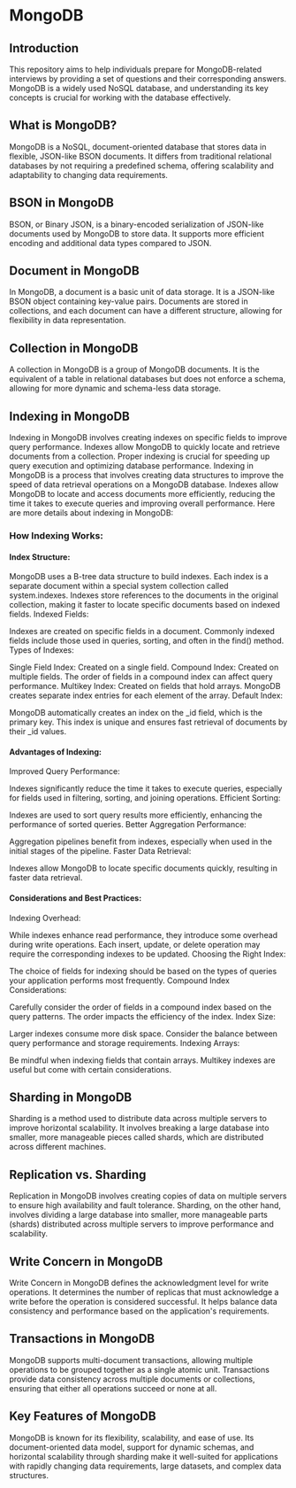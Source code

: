 # MongoDB 

## Introduction

This repository aims to help individuals prepare for MongoDB-related interviews by providing a set of questions and their corresponding answers. MongoDB is a widely used NoSQL database, and understanding its key concepts is crucial for working with the database effectively.

## What is MongoDB?

MongoDB is a NoSQL, document-oriented database that stores data in flexible, JSON-like BSON documents. It differs from traditional relational databases by not requiring a predefined schema, offering scalability and adaptability to changing data requirements.

## BSON in MongoDB

BSON, or Binary JSON, is a binary-encoded serialization of JSON-like documents used by MongoDB to store data. It supports more efficient encoding and additional data types compared to JSON.

## Document in MongoDB

In MongoDB, a document is a basic unit of data storage. It is a JSON-like BSON object containing key-value pairs. Documents are stored in collections, and each document can have a different structure, allowing for flexibility in data representation.

## Collection in MongoDB

A collection in MongoDB is a group of MongoDB documents. It is the equivalent of a table in relational databases but does not enforce a schema, allowing for more dynamic and schema-less data storage.

## Indexing in MongoDB

Indexing in MongoDB involves creating indexes on specific fields to improve query performance. Indexes allow MongoDB to quickly locate and retrieve documents from a collection. Proper indexing is crucial for speeding up query execution and optimizing database performance.
Indexing in MongoDB is a process that involves creating data structures to improve the speed of data retrieval operations on a MongoDB database. Indexes allow MongoDB to locate and access documents more efficiently, reducing the time it takes to execute queries and improving overall performance. Here are more details about indexing in MongoDB:

### How Indexing Works:
#### Index Structure:

MongoDB uses a B-tree data structure to build indexes.
Each index is a separate document within a special system collection called system.indexes.
Indexes store references to the documents in the original collection, making it faster to locate specific documents based on indexed fields.
Indexed Fields:

Indexes are created on specific fields in a document.
Commonly indexed fields include those used in queries, sorting, and often in the find() method.
Types of Indexes:

Single Field Index: Created on a single field.
Compound Index: Created on multiple fields. The order of fields in a compound index can affect query performance.
Multikey Index: Created on fields that hold arrays. MongoDB creates separate index entries for each element of the array.
Default Index:

MongoDB automatically creates an index on the _id field, which is the primary key.
This index is unique and ensures fast retrieval of documents by their _id values.

#### Advantages of Indexing:
Improved Query Performance:

Indexes significantly reduce the time it takes to execute queries, especially for fields used in filtering, sorting, and joining operations.
Efficient Sorting:

Indexes are used to sort query results more efficiently, enhancing the performance of sorted queries.
Better Aggregation Performance:

Aggregation pipelines benefit from indexes, especially when used in the initial stages of the pipeline.
Faster Data Retrieval:

Indexes allow MongoDB to locate specific documents quickly, resulting in faster data retrieval.

#### Considerations and Best Practices:
Indexing Overhead:

While indexes enhance read performance, they introduce some overhead during write operations. Each insert, update, or delete operation may require the corresponding indexes to be updated.
Choosing the Right Index:

The choice of fields for indexing should be based on the types of queries your application performs most frequently.
Compound Index Considerations:

Carefully consider the order of fields in a compound index based on the query patterns. The order impacts the efficiency of the index.
Index Size:

Larger indexes consume more disk space. Consider the balance between query performance and storage requirements.
Indexing Arrays:

Be mindful when indexing fields that contain arrays. Multikey indexes are useful but come with certain considerations.

## Sharding in MongoDB

Sharding is a method used to distribute data across multiple servers to improve horizontal scalability. It involves breaking a large database into smaller, more manageable pieces called shards, which are distributed across different machines.

## Replication vs. Sharding

Replication in MongoDB involves creating copies of data on multiple servers to ensure high availability and fault tolerance. Sharding, on the other hand, involves dividing a large database into smaller, more manageable parts (shards) distributed across multiple servers to improve performance and scalability.

## Write Concern in MongoDB

Write Concern in MongoDB defines the acknowledgment level for write operations. It determines the number of replicas that must acknowledge a write before the operation is considered successful. It helps balance data consistency and performance based on the application's requirements.

## Transactions in MongoDB

MongoDB supports multi-document transactions, allowing multiple operations to be grouped together as a single atomic unit. Transactions provide data consistency across multiple documents or collections, ensuring that either all operations succeed or none at all.

## Key Features of MongoDB

MongoDB is known for its flexibility, scalability, and ease of use. Its document-oriented data model, support for dynamic schemas, and horizontal scalability through sharding make it well-suited for applications with rapidly changing data requirements, large datasets, and complex data structures.



